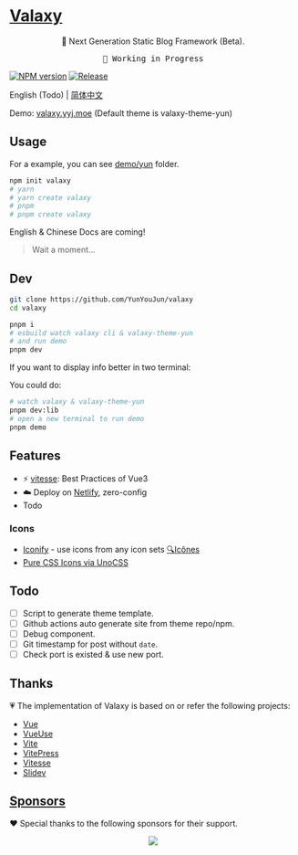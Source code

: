 <p align="center">
<h1><a href="https://valaxy.netlify.app">Valaxy</a></h1>
</a>

<p align="center">
🌌 Next Generation Static Blog Framework (Beta).
</p>

<pre align="center">
🧪 Working in Progress
</pre>

[![NPM version](https://img.shields.io/npm/v/valaxy?color=0078E7)](https://www.npmjs.com/package/valaxy)
[![Release](https://github.com/YunYouJun/valaxy/actions/workflows/release.yml/badge.svg)](https://github.com/YunYouJun/valaxy/actions/workflows/release.yml)

English (Todo) | [简体中文](./README.zh-CN.md)

Demo: [valaxy.yyj.moe](https://valaxy.yyj.moe) (Default theme is valaxy-theme-yun)

## Usage

For a example, you can see [demo/yun](./demo/yun/) folder.

```bash
npm init valaxy
# yarn
# yarn create valaxy
# pnpm
# pnpm create valaxy
```

English & Chinese Docs are coming!

> Wait a moment...

## Dev

```bash
git clone https://github.com/YunYouJun/valaxy
cd valaxy

pnpm i
# esbuild watch valaxy cli & valaxy-theme-yun
# and run demo
pnpm dev
```

If you want to display info better in two terminal:

You could do:

```bash
# watch valaxy & valaxy-theme-yun
pnpm dev:lib
# open a new terminal to run demo
pnpm demo
```

## Features

- ⚡️ [vitesse](https://github.com/antfu/vitesse): Best Practices of Vue3
- ☁️ Deploy on [Netlify](https://www.netlify.com/), zero-config
- Todo

### Icons

- [Iconify](https://iconify.design) - use icons from any icon sets [🔍Icônes](https://icones.netlify.app/)
- [Pure CSS Icons via UnoCSS](https://github.com/antfu/unocss/tree/main/packages/preset-icons)

## Todo

- [ ] Script to generate theme template.
- [ ] Github actions auto generate site from theme repo/npm.
- [ ] Debug component.
- [ ] Git timestamp for post without `date`.
- [ ] Check port is existed & use new port.

## Thanks

💗 The implementation of Valaxy is based on or refer the following projects:

- [Vue](https://github.com/vuejs/core)
- [VueUse](https://github.com/vueuse/vueuse)
- [Vite](https://github.com/vitejs/vite)
- [VitePress](https://github.com/vuejs/vitepress)
- [Vitesse](https://github.com/antfu/vitesse)
- [Slidev](https://github.com/slidevjs/slidev)

## [Sponsors](https://sponsors.yunyoujun.cn)

❤️ Special thanks to the following sponsors for their support.

<p align="center">
  <a href="https://cdn.jsdelivr.net/gh/YunYouJun/sponsors/public/sponsors.svg">
    <img src='https://cdn.jsdelivr.net/gh/YunYouJun/sponsors/public/sponsors.svg'/>
  </a>
</p>
